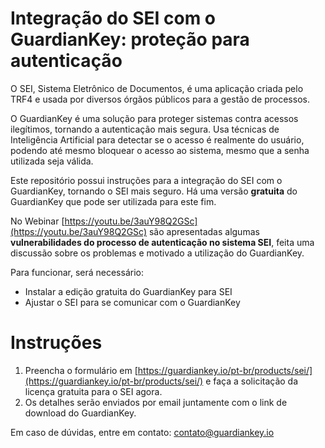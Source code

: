 # Integração do SEI com o GuardianKey: proteção para autenticação

O SEI, Sistema Eletrônico de Documentos, é uma aplicação criada pelo TRF4 e usada por diversos órgãos públicos para a gestão de processos.

O GuardianKey é uma solução para proteger sistemas contra acessos ilegítimos, tornando a autenticação mais segura. Usa técnicas de Inteligência Artificial para detectar se o acesso é realmente do usuário, podendo até mesmo bloquear o acesso ao sistema, mesmo que a senha utilizada seja válida.

Este repositório possui instruções para a integração do SEI com o GuardianKey, tornando o SEI mais seguro. Há uma versão **gratuita** do GuardianKey que pode ser utilizada para este fim.

No Webinar [https://youtu.be/3auY98Q2GSc](https://youtu.be/3auY98Q2GSc) são apresentadas algumas **vulnerabilidades do processo de autenticação no sistema SEI**, feita uma discussão sobre os problemas e motivado a utilização do GuardianKey.

Para funcionar, será necessário:

- Instalar a edição gratuita do GuardianKey para SEI
- Ajustar o SEI para se comunicar com o GuardianKey


# Instruções

1. Preencha o formulário em [https://guardiankey.io/pt-br/products/sei/](https://guardiankey.io/pt-br/products/sei/) e faça a solicitação da licença gratuita para o SEI agora.
2. Os detalhes serão enviados por email juntamente com o link de download do GuardianKey. 

Em caso de dúvidas, entre em contato: contato@guardiankey.io



